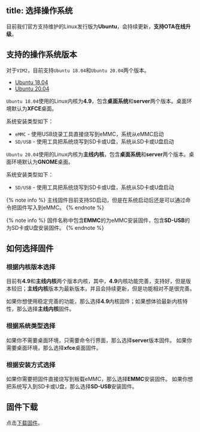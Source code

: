 title: 选择操作系统
---

目前我们官方支持维护的Linux发行版为**Ubuntu**，会持续更新，**支持OTA在线升级**。

## 支持的操作系统版本

对于`VIM2`，目前支持`Ubuntu 18.04`和`Ubuntu 20.04`两个版本。

<ul class="nav nav-tabs" id="myTab" role="tablist">
  <li class="nav-item" role="presentation">
    <a class="nav-link active" id="18.04-tab" data-toggle="tab" href="#18.04" role="tab" aria-controls="18.04" aria-selected="true">Ubuntu 18.04</a>
  </li>
  <li class="nav-item" role="presentation">
    <a class="nav-link" id="20.04-tab" data-toggle="tab" href="#20.04" role="tab" aria-controls="20.04" aria-selected="false">Ubuntu 20.04</a>
  </li>
</ul>
<div class="tab-content" id="myTabContent">
<div class="tab-pane fade show active" id="18.04" role="tabpanel" aria-labelledby="18.04-tab">

`Ubuntu 18.04`使用的Linux内核为**4.9**，包含**桌面系统**和**server**两个版本。桌面环境默认为**XFCE**桌面。

系统安装类型如下：

* `eMMC` - 使用USB烧录工具直接烧写到eMMC，系统从eMMC启动
* `SD/USB` - 使用工具把系统烧写到SD卡或U盘，系统从SD卡或U盘启动

</div>
<div class="tab-pane fade" id="20.04" role="tabpanel" aria-labelledby="20.04-tab">

`Ubuntu 20.04`使用的Linux内核为**主线内核**，包含**桌面系统**和**server**两个版本。桌面环境默认为**GNOME**桌面。

系统安装类型如下：

* `SD/USB` - 使用工具把系统烧写到SD卡或U盘，系统从SD卡或U盘启动

{% note info %}
主线固件目前支持SD启动，但是在系统启动后还是可以通过命令把固件写入到eMMC。
{% endnote %}

</div>
</div>

{% note info %}
固件名称中包含**EMMC**的为eMMC安装固件，包含**SD-USB**的为SD卡或U盘安装固件。
{% endnote %}

## 如何选择固件

### 根据内核版本选择

目前有**4.9**和**主线内核**两个版本内核，其中，**4.9**内核功能完善，支持好，但是版本较旧；**主线内核**版本为最新版本，并且会持续更新，但是功能相对不是很完善。

如果你想使用稳定完善的功能，那么选择**4.9**内核固件；如果想体验最新内核特性，那么选择**主线内核**固件。

### 根据系统类型选择

如果你不需要桌面环境，只需要命令行界面，那么选择**server**版本固件。
如果你需要桌面环境，那么选择**xfce**桌面固件。

### 根据安装方式选择

如果你需要把固件直接烧写到板载eMMC，那么选择**EMMC**安装固件。
如果你想把系统写入到SD卡或U盘，那么选择**SD-USB**安装固件。

## 固件下载


点击[下载固件](/linux/zh-cn/firmware/Vim2UbuntuFirmware.html)。
